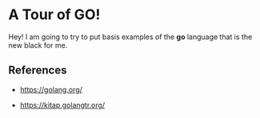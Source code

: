 # A Tour of GO!
Hey! I am going to try to put basis examples of the **go** language that is the new black for me.

## References

- https://golang.org/
* https://kitap.golangtr.org/